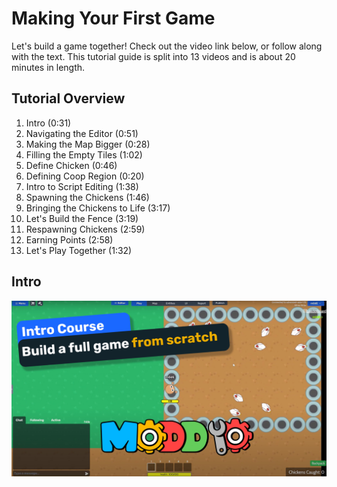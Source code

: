 # Making Your First Game

Let's build a game together! Check out the video link below, or follow along with the text. This tutorial guide is split into 13 videos and is about 20 minutes in length.

## Tutorial Overview
1. Intro (0:31)
1. Navigating the Editor (0:51)
1. Making the Map Bigger (0:28)
1. Filling the Empty Tiles (1:02)
1. Define Chicken (0:46)
1. Defining Coop Region (0:20)
1. Intro to Script Editing (1:38)
1. Spawning the Chickens (1:46)
1. Bringing the Chickens to Life (3:17)
1. Let's Build the Fence (3:19)
1. Respawning Chickens (2:59)
1. Earning Points (2:58)
1. Let's Play Together (1:32)

## Intro
[![First Game Tutorial](../img/Tutorials/Intro%20Course%20Cover%20Image.jpg)](https://www.youtube.com/watch?v=MzE813qYzbA&list=PLNN5LDYTMuZjvVk3F9gc_GqPHpvLFo8ZB&ab_channel=Moddio)


